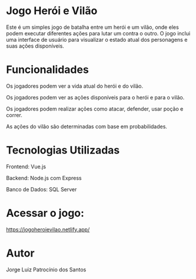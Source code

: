 # Jogo Herói e Vilão
Este é um simples jogo de batalha entre um herói e um vilão, onde eles podem executar diferentes ações para lutar um contra o outro. O jogo inclui uma interface de usuário para visualizar o estado atual dos personagens e suas ações disponíveis.

# Funcionalidades
Os jogadores podem ver a vida atual do herói e do vilão.

Os jogadores podem ver as ações disponíveis para o herói e para o vilão.

Os jogadores podem realizar ações como atacar, defender, usar poção e correr.

As ações do vilão são determinadas com base em probabilidades.

# Tecnologias Utilizadas
Frontend: Vue.js

Backend: Node.js com Express

Banco de Dados: SQL Server

# Acessar o jogo:

https://jogoheroievilao.netlify.app/

# Autor
Jorge Luiz Patrocínio dos Santos
